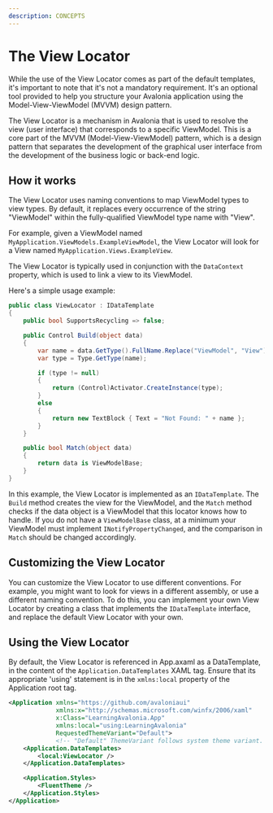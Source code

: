 ```yaml
---
description: CONCEPTS
---
```


# The View Locator


While the use of the View Locator comes as part of the default templates, it's important to note that it's not a mandatory requirement. It's an optional tool provided to help you structure your Avalonia application using the Model-View-ViewModel (MVVM) design pattern.

The View Locator is a mechanism in Avalonia that is used to resolve the view (user interface) that corresponds to a specific ViewModel. This is a core part of the MVVM (Model-View-ViewModel) pattern, which is a design pattern that separates the development of the graphical user interface from the development of the business logic or back-end logic.

## How it works

The View Locator uses naming conventions to map ViewModel types to view types. By default, it replaces every occurrence of the string "ViewModel" within the fully-qualified ViewModel type name with "View".

For example, given a ViewModel named `MyApplication.ViewModels.ExampleViewModel`, the View Locator will look for a View named `MyApplication.Views.ExampleView`.

The View Locator is typically used in conjunction with the `DataContext` property, which is used to link a view to its ViewModel.

Here's a simple usage example:

```cs
public class ViewLocator : IDataTemplate
{
    public bool SupportsRecycling => false;

    public Control Build(object data)
    {
        var name = data.GetType().FullName.Replace("ViewModel", "View");
        var type = Type.GetType(name);

        if (type != null)
        {
            return (Control)Activator.CreateInstance(type);
        }
        else
        {
            return new TextBlock { Text = "Not Found: " + name };
        }
    }

    public bool Match(object data)
    {
        return data is ViewModelBase;
    }
}
```

In this example, the View Locator is implemented as an `IDataTemplate`. The `Build` method creates the view for the ViewModel, and the `Match` method checks if the data object is a ViewModel that this locator knows how to handle. If you do not have a `ViewModelBase` class, at a minimum your ViewModel must implement `INotifyPropertyChanged`, and the comparison in `Match` should be changed accordingly. 

## Customizing the View Locator

You can customize the View Locator to use different conventions. For example, you might want to look for views in a different assembly, or use a different naming convention. To do this, you can implement your own View Locator by creating a class that implements the `IDataTemplate` interface, and replace the default View Locator with your own.

## Using the View Locator

By default, the View Locator is referenced in App.axaml as a DataTemplate, in the content of the `Application.DataTemplates` XAML tag. Ensure that its appropriate 'using' statement is in the `xmlns:local` property of the Application root tag.

```xml
<Application xmlns="https://github.com/avaloniaui"
             xmlns:x="http://schemas.microsoft.com/winfx/2006/xaml"
             x:Class="LearningAvalonia.App"
             xmlns:local="using:LearningAvalonia"
             RequestedThemeVariant="Default">
             <!-- "Default" ThemeVariant follows system theme variant. "Dark" or "Light" are other available options. -->
    <Application.DataTemplates>
        <local:ViewLocator />
    </Application.DataTemplates>

    <Application.Styles>
        <FluentTheme />
    </Application.Styles>
</Application>
```
